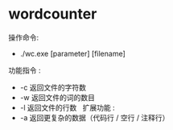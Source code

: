 # wordcounter

操作命令:
   * ./wc.exe [parameter]  [filename]

功能指令 :
   * -c 返回文件的字符数
   * -w 返回文件的词的数目  
   * -l 返回文件的行数
 
扩展功能 :
   * -a 返回更复杂的数据（代码行 / 空行 / 注释行）
